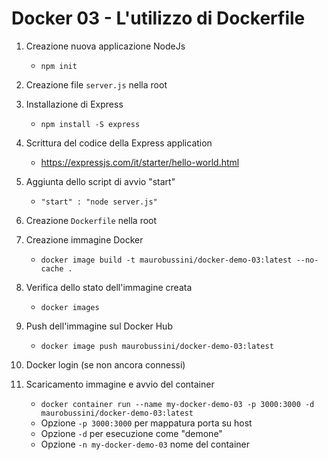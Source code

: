 # Docker 03 - L'utilizzo di Dockerfile

1) Creazione nuova applicazione NodeJs 
   - `npm init`

2) Creazione file `server.js` nella root

3) Installazione di Express 
   - `npm install -S express`

4) Scrittura del codice della Express application
   - https://expressjs.com/it/starter/hello-world.html

5) Aggiunta dello script di avvio "start"
    - `"start" : "node server.js"`

5) Creazione `Dockerfile` nella root

6) Creazione immagine Docker 
   - `docker image build -t maurobussini/docker-demo-03:latest --no-cache .`

7) Verifica dello stato dell'immagine creata
   - `docker images`

8) Push dell'immagine sul Docker Hub
   - `docker image push maurobussini/docker-demo-03:latest`

9) Docker login (se non ancora connessi)

10) Scaricamento immagine e avvio del container
    - `docker container run --name my-docker-demo-03 -p 3000:3000 -d maurobussini/docker-demo-03:latest`
    - Opzione `-p 3000:3000` per mappatura porta su host
    - Opzione `-d` per esecuzione come "demone"
    - Opzione `-n my-docker-demo-03` nome del container